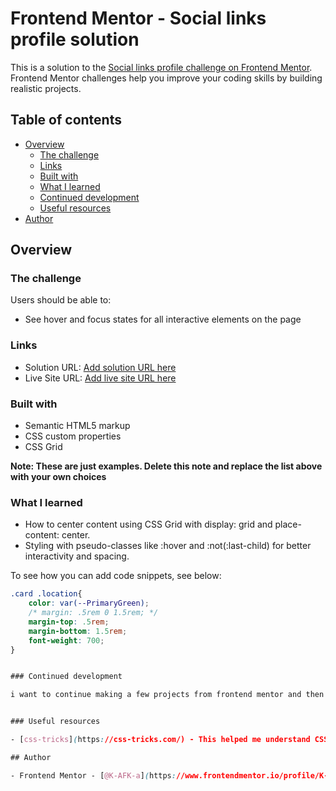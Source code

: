 # Frontend Mentor - Social links profile solution

This is a solution to the [Social links profile challenge on Frontend Mentor](https://www.frontendmentor.io/challenges/social-links-profile-UG32l9m6dQ). Frontend Mentor challenges help you improve your coding skills by building realistic projects. 

## Table of contents

- [Overview](#overview)
  - [The challenge](#the-challenge)
  - [Links](#links)
  - [Built with](#built-with)
  - [What I learned](#what-i-learned)
  - [Continued development](#continued-development)
  - [Useful resources](#useful-resources)
- [Author](#author)


## Overview

### The challenge

Users should be able to:

- See hover and focus states for all interactive elements on the page


### Links

- Solution URL: [Add solution URL here](https://your-solution-url.com)
- Live Site URL: [Add live site URL here](https://your-live-site-url.com)


### Built with

- Semantic HTML5 markup
- CSS custom properties
- CSS Grid

**Note: These are just examples. Delete this note and replace the list above with your own choices**

### What I learned

- How to center content using CSS Grid with display: grid and place-content: center.
- Styling with pseudo-classes like :hover and :not(:last-child) for better interactivity and spacing.

To see how you can add code snippets, see below:


```css
.card .location{
    color: var(--PrimaryGreen);
    /* margin: .5rem 0 1.5rem; */
    margin-top: .5rem;
    margin-bottom: 1.5rem;
    font-weight: 700;
}


### Continued development

i want to continue making a few projects from frontend mentor and then make a webapp of my own.


### Useful resources

- [css-tricks](https://css-tricks.com/) - This helped me understand CSS properties and when and where to use them effectively.

## Author

- Frontend Mentor - [@K-AFK-a](https://www.frontendmentor.io/profile/K-AFK-a)
